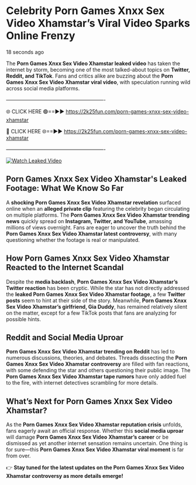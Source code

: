 # Celebrity Porn Games Xnxx Sex Video Xhamstar’s Viral Video Sparks Online Frenzy

18 seconds ago

The **Porn Games Xnxx Sex Video Xhamstar leaked video** has taken the internet by storm, becoming one of the most talked-about topics on **Twitter, Reddit, and TikTok**. Fans and critics alike are buzzing about the **Porn Games Xnxx Sex Video Xhamstar viral video**, with speculation running wild across social media platforms.

———————————————————-

🌐 CLICK HERE 🟢==►► https://2k25fun.com/porn-games-xnxx-sex-video-xhamstar

🔴 CLICK HERE 🌐==►► https://2k25fun.com/porn-games-xnxx-sex-video-xhamstar

———————————————————-

[![Watch Leaked Video](https://miro.medium.com/v2/resize:fit:828/format:webp/1*cilzJN44JGOrTw9NJCrNHA.gif "Watch Leaked Video")](https://2k25fun.com/porn-games-xnxx-sex-video-xhamstar)

## **Porn Games Xnxx Sex Video Xhamstar's Leaked Footage: What We Know So Far**  
A **shocking Porn Games Xnxx Sex Video Xhamstar revelation** surfaced online when an **alleged private clip** featuring the celebrity began circulating on multiple platforms. The **Porn Games Xnxx Sex Video Xhamstar trending news** quickly spread on **Instagram, Twitter, and YouTube**, amassing millions of views overnight. Fans are eager to uncover the truth behind the **Porn Games Xnxx Sex Video Xhamstar latest controversy**, with many questioning whether the footage is real or manipulated.  

## **How Porn Games Xnxx Sex Video Xhamstar Reacted to the Internet Scandal**  
Despite the **media backlash**, **Porn Games Xnxx Sex Video Xhamstar’s Twitter reaction** has been cryptic. While the star has not directly addressed the **leaked Porn Games Xnxx Sex Video Xhamstar footage**, a few **Twitter posts** seem to hint at their side of the story. Meanwhile, **Porn Games Xnxx Sex Video Xhamstar’s girlfriend, Gia Duddy**, has remained relatively silent on the matter, except for a few TikTok posts that fans are analyzing for possible hints.  

## **Reddit and Social Media Uproar**  
**Porn Games Xnxx Sex Video Xhamstar trending on Reddit** has led to numerous discussions, theories, and debates. Threads dissecting the **Porn Games Xnxx Sex Video Xhamstar controversy** are filled with fan reactions, with some defending the star and others questioning their public image. The **Porn Games Xnxx Sex Video Xhamstar tape rumors** have only added fuel to the fire, with internet detectives scrambling for more details.  

## **What’s Next for Porn Games Xnxx Sex Video Xhamstar?**  
As the **Porn Games Xnxx Sex Video Xhamstar reputation crisis** unfolds, fans eagerly await an official response. Whether this **social media uproar** will damage **Porn Games Xnxx Sex Video Xhamstar’s career** or be dismissed as yet another internet sensation remains uncertain. One thing is for sure—this **Porn Games Xnxx Sex Video Xhamstar viral moment** is far from over.  

👉 **Stay tuned for the latest updates on the Porn Games Xnxx Sex Video Xhamstar controversy as more details emerge!**  